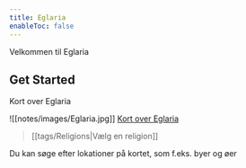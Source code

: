 ```yaml
---
title: Eglaria
enableToc: false
---
```


Velkommen til Eglaria

## Get Started
Kort over Eglaria

![[notes/images/Eglaria.jpg]]
[Kort over Eglaria](https://nordinmp.github.io/Eglaria/notes/images/Eglaria.jpg)

> [[tags/Religions|Vælg en religion]]

Du kan søge efter lokationer på kortet, som f.eks. byer og øer
